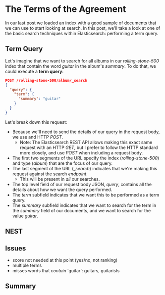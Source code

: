 # The Terms of the Agreement

In our [last post]() we loaded an index with a good sample of
documents that we can use to start looking at search.  In this post,
we'll take a look at one of the basic search techniques within
Elasticsearch: performing a term query.

## Term Query

Let's imagine that we want to search for all albums in our
_rolling-stone-500_ index that contain the word _guitar_ in the
album's _summary_.  To do that, we could execute a **term query**:

```json
POST /rolling-stone-500/album/_search
{
  "query": {
    "term": {
	  "summary": "guitar"
	}
  }
}
```

Let's break down this request:

* Because we'll need to send the details of our query in the request body, we use and HTTP _POST_.
	* Note: The Elasticsearch REST API allows making this exact same request with an HTTP _GET_, but I prefer
	  to follow the HTTP standard more closely, and use _POST_ when including a request body. 
* The first two segments of the URL specify the index (_rolling-stone-500_) and type (_album_) that are the focus of our query.
* The last segment of the URL (__search_) indicates that we're making this request against the search _endpoint_.
	* This will be present in _all_ our searches.
* The top level field of our request body JSON, _query_, contains all the details about how we want the query performed.
* The _term_ subfield indicates that we want this to be performed as a term query.
* The _summary_ subfield indicates that we want to search for the term in the _summary_ field of our documents, and we want to search for the value _guitar_.


## NEST


## Issues

* score not needed at this point (yes/no, not ranking)
* multiple terms
* misses words that _contain_ 'guitar': guitars, guitarists

## Summary

